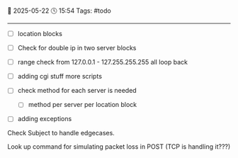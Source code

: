 📆 2025-05-22 🕓 15:54
Tags: #todo 

---

- [ ] location blocks
- [ ] Check for double ip in two server blocks
- [ ] range check from 127.0.0.1 - 127.255.255.255
		all loop back

- [ ] adding cgi stuff
	more scripts

- [ ] check method for each server is needed
	- [ ] method per server per location block

- [ ] adding exceptions

Check Subject to handle edgecases.

Look up command for simulating packet loss in POST (TCP is handling it???)




